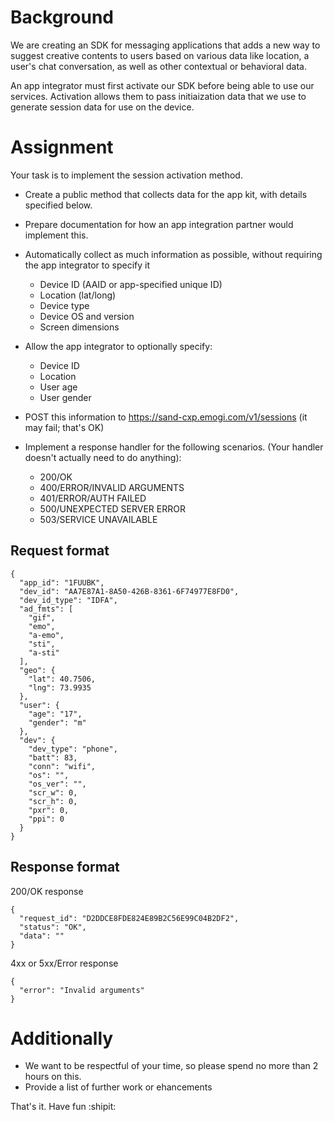 # Background
We are creating an SDK for messaging applications that adds a new way to suggest creative contents to users based on various data like location, a user's chat conversation, as well as other contextual or behavioral data. 

An app integrator must first activate our SDK before being able to use our services. Activation allows them to pass initiaization data that we use to generate session data for use on the device. 

# Assignment
Your task is to implement the session activation method. 

- Create a public method that collects data for the app kit, with details specified below.
- Prepare documentation for how an app integration partner would implement this.

- Automatically collect as much information as possible, without requiring the app integrator to specify it
  - Device ID (AAID or app-specified unique ID)
  - Location (lat/long)
  - Device type
  - Device OS and version
  - Screen dimensions
- Allow the app integrator to optionally specify:
  - Device ID
  - Location
  - User age
  - User gender
- POST this information to https://sand-cxp.emogi.com/v1/sessions (it may fail; that's OK)
- Implement a response handler for the following scenarios. (Your handler doesn't actually need to do anything):
  - 200/OK
  - 400/ERROR/INVALID ARGUMENTS
  - 401/ERROR/AUTH FAILED
  - 500/UNEXPECTED SERVER ERROR
  - 503/SERVICE UNAVAILABLE

## Request format
```
{
  "app_id": "1FUUBK",
  "dev_id": "AA7E87A1-8A50-426B-8361-6F74977E8FD0",
  "dev_id_type": "IDFA",
  "ad_fmts": [
    "gif",
    "emo",
    "a-emo",
    "sti",
    "a-sti"
  ],
  "geo": {
    "lat": 40.7506,
    "lng": 73.9935
  },
  "user": {
    "age": "17",
    "gender": "m"
  },
  "dev": {
    "dev_type": "phone",
    "batt": 83,
    "conn": "wifi",
    "os": "",
    "os_ver": "",
    "scr_w": 0,
    "scr_h": 0,
    "pxr": 0,
    "ppi": 0
  }
}
```
## Response format
200/OK response
```
{
  "request_id": "D2DDCE8FDE824E89B2C56E99C04B2DF2",
  "status": "OK", 
  "data": ""
}
```

4xx or 5xx/Error response
```
{
  "error": "Invalid arguments"
} 
```
# Additionally
- We want to be respectful of your time, so please spend no more than 2 hours on this. 
- Provide a list of further work or ehancements

That's it. Have fun :shipit:
